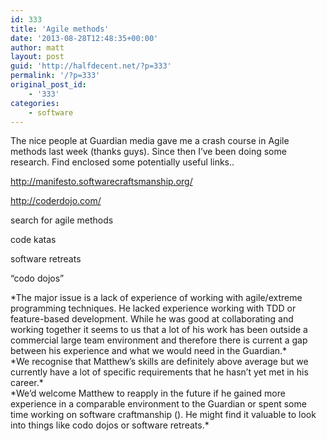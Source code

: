 ```yaml
---
id: 333
title: 'Agile methods'
date: '2013-08-28T12:48:35+00:00'
author: matt
layout: post
guid: 'http://halfdecent.net/?p=333'
permalink: '/?p=333'
original_post_id:
    - '333'
categories:
    - software
---
```


The nice people at Guardian media gave me a crash course in Agile methods last week (thanks guys). Since then I’ve been doing some research. Find enclosed some potentially useful links..

<http://manifesto.softwarecraftsmanship.org/>

<http://coderdojo.com/>

search for agile methods

code katas

software retreats

“codo dojos”

<div><div>*The major issue is a lack of experience of working with agile/extreme programming techniques. He lacked experience working with TDD or feature-based development. While he was good at collaborating and working together it seems to us that a lot of his work has been outside a commercial large team environment and therefore there is current a gap between his experience and what we would need in the Guardian.*</div><div> </div><div>*We recognise that Matthew’s skills are definitely above average but we currently have a lot of specific requirements that he hasn’t yet met in his career.*</div></div><div> </div><div>*We’d welcome Matthew to reapply in the future if he gained more experience in a comparable environment to the Guardian or spent some time working on software craftmanship (<http://manifesto.softwarecraftsmanship.org/>). He might find it valuable to look into things like codo dojos or software retreats.*</div>